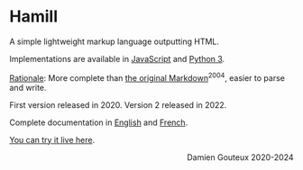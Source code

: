 # Hamill

A simple lightweight markup language outputting HTML.

Implementations are available in [JavaScript](https://www.npmjs.com/package/hamill) and [Python 3](https://pypi.org/project/hamill/).

<ins>Rationale</ins>: More complete than [the original Markdown](https://daringfireball.net/projects/markdown/syntax)<sup>2004</sup>, easier to parse and write.

First version released in 2020. Version 2 released in 2022.

Complete documentation in [English](https://xitog.github.io/dgx/hamill/hamill_en.html) and [French](https://xitog.github.io/dgx/hamill/hamill.html).

[You can try it live here](https://xitog.github.io/dgx/hamill/index.html).

<p style="text-align: right">
Damien Gouteux 2020-2024
</p>
